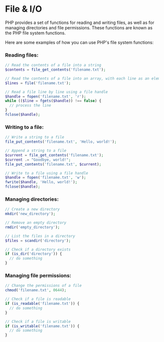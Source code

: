# File & I/O 

PHP provides a set of functions for reading and writing files, as well as for managing directories and file permissions. These functions are known as the PHP file system functions.

Here are some examples of how you can use PHP's file system functions:

### Reading files:

```php
// Read the contents of a file into a string
$contents = file_get_contents('filename.txt');

// Read the contents of a file into an array, with each line as an element
$lines = file('filename.txt');

// Read a file line by line using a file handle
$handle = fopen('filename.txt', 'r');
while (($line = fgets($handle)) !== false) {
  // process the line
}
fclose($handle);
```

### Writing to a file:

```php
// Write a string to a file
file_put_contents('filename.txt', 'Hello, world!');

// Append a string to a file
$current = file_get_contents('filename.txt');
$current .= "Goodbye, world!";
file_put_contents('filename.txt', $current);

// Write to a file using a file handle
$handle = fopen('filename.txt', 'w');
fwrite($handle, 'Hello, world!');
fclose($handle);
```

### Managing directories:

```php
// Create a new directory
mkdir('new_directory');

// Remove an empty directory
rmdir('empty_directory');

// List the files in a directory
$files = scandir('directory');

// Check if a directory exists
if (is_dir('directory')) {
  // do something
}
```
### Managing file permissions:

```php
// Change the permissions of a file
chmod('filename.txt', 0644);

// Check if a file is readable
if (is_readable('filename.txt')) {
  // do something
}

// Check if a file is writable
if (is_writable('filename.txt')) {
  // do something
}
```

